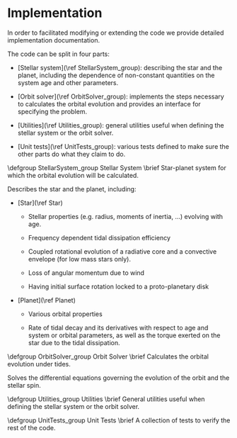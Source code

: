 Implementation
==============

In order to facilitated modifying or extending the code we provide detailed
implementation documentation.

The code can be split in four parts:

 * [Stellar system](\ref StellarSystem_group):
   describing the star and the planet, including the dependence of
   non-constant quantities on the system age and other parameters.

 * [Orbit solver](\ref OrbitSolver_group): implements the steps necessary to
   calculates the orbital evolution and provides an interface for specifying
   the problem.

 * [Utilities](\ref Utilities_group): general utilities useful when defining
   the stellar system or the orbit solver.

 * [Unit tests](\ref UnitTests_group): various tests defined to make sure the
   other parts do what they claim to do.

\defgroup StellarSystem_group Stellar System
\brief Star-planet system for which the orbital evolution will be calculated.

Describes the star and the planet, including:

 * [Star](\ref Star)

   * Stellar properties (e.g. radius, moments of inertia, ...) evolving with
     age.

   * Frequency dependent tidal dissipation efficiency

   * Coupled rotational evolution of a radiative core and a convective
     envelope (for low mass stars only).

   * Loss of angular momentum due to wind

   * Having initial surface rotation locked to a proto-planetary disk
 
 * [Planet](\ref Planet)

   * Various orbital properties
   
   * Rate of tidal decay and its derivatives with respect to age and system
     or orbital parameters, as well as the torque exerted on the star due to
     the tidal dissipation.

\defgroup OrbitSolver_group Orbit Solver
\brief Calculates the orbital evolution under tides.

Solves the differential equations governing the evolution of the orbit and
the stellar spin.

\defgroup Utilities_group Utilities
\brief General utilities useful when defining the stellar system or
the orbit solver.

\defgroup UnitTests_group Unit Tests
\brief A collection of tests to verify the rest of the code.

